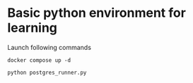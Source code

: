 # Basic python environment for learning

Launch following commands

`docker compose up -d`

`python postgres_runner.py`

